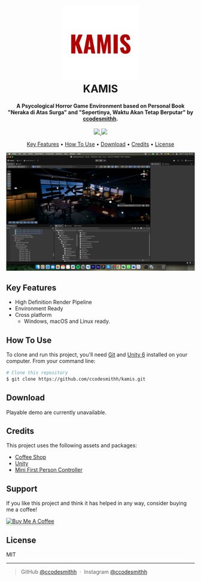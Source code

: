 
<h1 align="center">
  <br>
  <a href="http://www.github.com/ccodesmithh"><img src="https://raw.githubusercontent.com/ccodesmithh/kamis/main/raw/img/logo.png" alt="Kamis" width="200"></a>
  <br>
  KAMIS
  <br>
</h1>

<h4 align="center">A Psycological Horror Game Environment based on Personal Book "Neraka di Atas Surga" and "Sepertinya, Waktu Akan Tetap Berputar" by <a href="http://www.github.com/ccodesmithh" target="_blank">ccodesmithh</a>.</h4>

<p align="center">
  <a href="https://trakteer.id/wordsmith">
      <img src="https://img.shields.io/badge/SayThanks.io-%E2%98%BC-1EAEDB.svg">
  </a>
  <a href="https://trakteer.id/wordsmith">
    <img src="https://img.shields.io/badge/$-BuyMeCoffee-ff69b4.svg?maxAge=2592000&amp;style=flat">
  </a>
</p>

<p align="center">
  <a href="#key-features">Key Features</a> •
  <a href="#how-to-use">How To Use</a> •
  <a href="#download">Download</a> •
  <a href="#credits">Credits</a> •
  <a href="#license">License</a>
</p>

![screenshot](https://raw.githubusercontent.com/ccodesmithh/kamis/main/raw/img/screenshot.png)

## Key Features

* High Definition Render Pipeline
* Environment Ready
* Cross platform
  - Windows, macOS and Linux ready.

## How To Use

To clone and run this project, you'll need [Git](https://git-scm.com) and [Unity 6](https://unity.com/download) installed on your computer. From your command line:

```bash
# Clone this repository
$ git clone https://github.com/ccodesmithh/kamis.git
```

## Download

Playable demo are currently unavailable.

## Credits

This project uses the following assets and packages:

- [Coffee Shop](https://assetstore.unity.com/packages/3d/environments/coffee-shop-environment-217600)
- [Unity](https://unity.com/)
- [Mini First Person Controller](https://assetstore.unity.com/packages/tools/input-management/mini-first-person-controller-174710)

## Support

If you like this project and think it has helped in any way, consider buying me a coffee!

<a href="https://trakteer.id/wordsmith" target="_blank"><img src="https://img.shields.io/badge/$-BuyMeCoffee-ff69b4.svg?maxAge=2592000&amp;style=flat"  alt="Buy Me A Coffee" style="height: 41px !important;width: 174px !important;box-shadow: 0px 3px 2px 0px rgba(190, 190, 190, 0.5) !important;-webkit-box-shadow: 0px 3px 2px 0px rgba(190, 190, 190, 0.5) !important;" ></a>

## License

MIT

---

> GitHub [@ccodesmithh](https://github.com/ccodesmithh) &nbsp;&middot;&nbsp;
> Instagram [@ccodesmithh](https://instagram.com/ccodesmithh)




